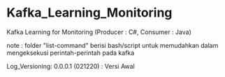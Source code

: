 # Kafka_Learning_Monitoring
 Kafka Learning for Monitoring (Producer : C#, Consumer : Java)
 
 note : folder "list-command" berisi bash/script untuk memudahkan dalam mengeksekusi perintah-perintah pada kafka
 
 Log_Versioning:
 0.0.0.1 (021220) : Versi Awal